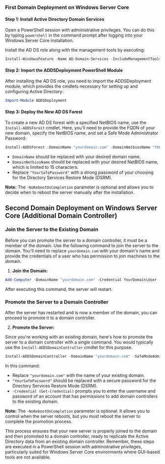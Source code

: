 ### First Domain Deployment on Windows Server Core

#### Step 1: Install Active Directory Domain Services

Open a PowerShell session with administrative privileges. You can do this by typing `powershell` in the command prompt after logging into your Windows Server Core installation.

Install the AD DS role along with the management tools by executing:

```powershell
Install-WindowsFeature -Name AD-Domain-Services -IncludeManagementTools
```

#### Step 2: Import the ADDSDeployment PowerShell Module

After installing the AD DS role, you need to import the ADDSDeployment module, which provides the cmdlets necessary for setting up and configuring Active Directory:

```powershell
Import-Module ADDSDeployment
```

#### Step 3: Deploy the New AD DS Forest

To create a new AD DS forest with a specified NetBIOS name, use the `Install-ADDSForest` cmdlet. Here, you'll need to provide the FQDN of your new domain, specify the NetBIOS name, and set a Safe Mode Administrator Password:

```powershell
Install-ADDSForest -DomainName "yourdomain.com" -DomainNetbiosName "YOURNETBIOS" -SafeModeAdministratorPassword (ConvertTo-SecureString -AsPlainText "YourSafePassword" -Force) -NoRebootOnCompletion
```

- `DomainName` should be replaced with your desired domain name.
- `DomainNetbiosName` should be replaced with your desired NetBIOS name, which is limited to 15 characters.
- Replace `"YourSafePassword"` with a strong password of your choosing for the Directory Services Restore Mode (DSRM).

**Note:** The `-NoRebootOnCompletion` parameter is optional and allows you to decide when to reboot the server manually after the installation.

## Second Domain Deployment on Windows Server Core (Additional Domain Controller)

### Join the Server to the Existing Domain

Before you can promote the server to a domain controller, it must be a member of the domain. Use the following command to join the server to the domain. You'll need to replace `yourdomain.com` with your domain's name and provide the credentials of a user who has permission to join machines to the domain.

1. **Join the Domain:**

```powershell
Add-Computer -DomainName "yourdomain.com" -Credential YourDomain\User -Restart
```

After executing this command, the server will restart.

### Promote the Server to a Domain Controller

After the server has restarted and is now a member of the domain, you can proceed to promote it to a domain controller.

2. **Promote the Server:**

Since you're working with an existing domain, here's how to promote the server to a domain controller with a single command. You would typically use the `Install-ADDSDomainController` cmdlet for this purpose. 

```powershell
Install-ADDSDomainController -DomainName "yourdomain.com" -SafeModeAdministratorPassword (ConvertTo-SecureString -AsPlainText "YourSafePassword" -Force) -Credential (Get-Credential) -NoGlobalCatalog:$false -NoRebootOnCompletion
```

In this command:
- Replace `"yourdomain.com"` with the name of your existing domain.
- `"YourSafePassword"` should be replaced with a secure password for the Directory Services Restore Mode (DSRM).
- `-Credential (Get-Credential)` prompts you to enter the username and password of an account that has permissions to add domain controllers to the existing domain.

**Note:** The `-NoRebootOnCompletion` parameter is optional. It allows you to control when the server reboots, but you must reboot the server to complete the promotion process.

This process ensures that your new server is properly joined to the domain and then promoted to a domain controller, ready to replicate the Active Directory data from an existing domain controller. Remember, these steps are executed in a PowerShell session with administrative privileges, particularly suited for Windows Server Core environments where GUI-based tools are not available.
